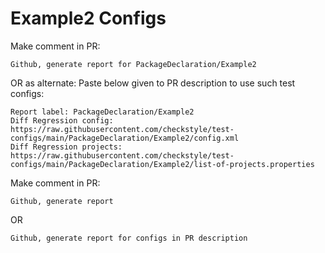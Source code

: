 # Example2 Configs
Make comment in PR:
```
Github, generate report for PackageDeclaration/Example2
```
OR as alternate:
Paste below given to PR description to use such test configs:
```
Report label: PackageDeclaration/Example2
Diff Regression config: https://raw.githubusercontent.com/checkstyle/test-configs/main/PackageDeclaration/Example2/config.xml
Diff Regression projects: https://raw.githubusercontent.com/checkstyle/test-configs/main/PackageDeclaration/Example2/list-of-projects.properties
```
Make comment in PR:
```
Github, generate report
```
OR
```
Github, generate report for configs in PR description
```
